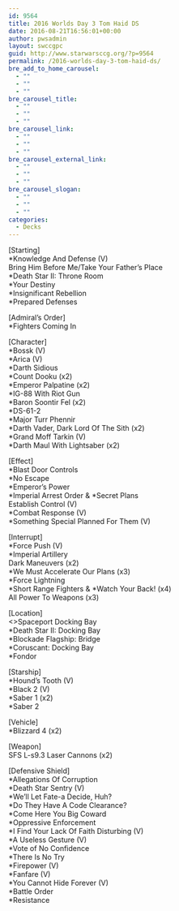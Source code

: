 ```yaml
---
id: 9564
title: 2016 Worlds Day 3 Tom Haid DS
date: 2016-08-21T16:56:01+00:00
author: pwsadmin
layout: swccgpc
guid: http://www.starwarsccg.org/?p=9564
permalink: /2016-worlds-day-3-tom-haid-ds/
bre_add_to_home_carousel:
  - ""
  - ""
  - ""
bre_carousel_title:
  - ""
  - ""
  - ""
bre_carousel_link:
  - ""
  - ""
  - ""
bre_carousel_external_link:
  - ""
  - ""
  - ""
bre_carousel_slogan:
  - ""
  - ""
  - ""
categories:
  - Decks
---
```

[Starting]  
*Knowledge And Defense (V)  
Bring Him Before Me/Take Your Father&#8217;s Place  
*Death Star II: Throne Room  
*Your Destiny  
*Insignificant Rebellion  
*Prepared Defenses

[Admiral&#8217;s Order]  
*Fighters Coming In

[Character]  
*Bossk (V)  
*Arica (V)  
*Darth Sidious  
*Count Dooku (x2)  
*Emperor Palpatine (x2)  
*IG-88 With Riot Gun  
*Baron Soontir Fel (x2)  
*DS-61-2  
*Major Turr Phennir  
*Darth Vader, Dark Lord Of The Sith (x2)  
*Grand Moff Tarkin (V)  
*Darth Maul With Lightsaber (x2)

[Effect]  
*Blast Door Controls  
*No Escape  
*Emperor&#8217;s Power  
\*Imperial Arrest Order & \*Secret Plans  
Establish Control (V)  
*Combat Response (V)  
*Something Special Planned For Them (V)

[Interrupt]  
*Force Push (V)  
*Imperial Artillery  
Dark Maneuvers (x2)  
*We Must Accelerate Our Plans (x3)  
*Force Lightning  
\*Short Range Fighters & \*Watch Your Back! (x4)  
All Power To Weapons (x3)

[Location]  
<>Spaceport Docking Bay  
*Death Star II: Docking Bay  
*Blockade Flagship: Bridge  
*Coruscant: Docking Bay  
*Fondor

[Starship]  
*Hound&#8217;s Tooth (V)  
*Black 2 (V)  
*Saber 1 (x2)  
*Saber 2

[Vehicle]  
*Blizzard 4 (x2)

[Weapon]  
SFS L-s9.3 Laser Cannons (x2)

[Defensive Shield]  
*Allegations Of Corruption  
*Death Star Sentry (V)  
*We&#8217;ll Let Fate-a Decide, Huh?  
*Do They Have A Code Clearance?  
*Come Here You Big Coward  
*Oppressive Enforcement  
*I Find Your Lack Of Faith Disturbing (V)  
*A Useless Gesture (V)  
*Vote of No Confidence  
*There Is No Try  
*Firepower (V)  
*Fanfare (V)  
*You Cannot Hide Forever (V)  
*Battle Order  
*Resistance